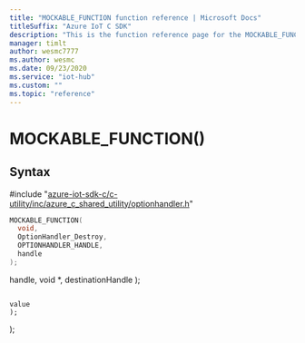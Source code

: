 ```yaml
---                             
title: "MOCKABLE_FUNCTION function reference | Microsoft Docs" 
titleSuffix: "Azure IoT C SDK"            
description: "This is the function reference page for the MOCKABLE_FUNCTION() function in the Azure IoT C SDK. This SDK is used with Azure IoT Hub and Azure IoT Hub Device Provisioning Service"            
manager: timlt                 
author: wesmc7777              
ms.author: wesmc               
ms.date: 09/23/2020                    
ms.service: "iot-hub"             
ms.custom: ""                
ms.topic: "reference"        
---                            
```


# MOCKABLE_FUNCTION()

## Syntax

\#include "[azure-iot-sdk-c/c-utility/inc/azure_c_shared_utility/optionhandler.h](../optionhandler-h.md)"  
```C
MOCKABLE_FUNCTION(
  void,
  OptionHandler_Destroy,
  OPTIONHANDLER_HANDLE,
  handle
);
```


  handle,
  void *,
  destinationHandle
);
```

value
);
```

);
```

